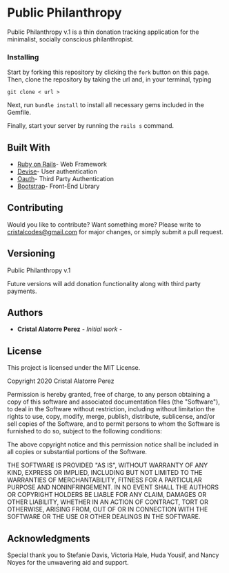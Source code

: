 # Public Philanthropy

Public Philanthropy v.1 is a thin donation tracking application for the minimalist, socially conscious philanthropist.

### Installing

Start by forking this repository by clicking the `fork` button on this page.
Then, clone the repository by taking the url and, in your terminal, typing

`git clone < url >`

Next, run `bundle install` to install all necessary gems included in the Gemfile.

Finally, start your server by running the `rails s` command.


## Built With

* [Ruby on Rails](https://rubyonrails.org/)- Web Framework
* [Devise](https://github.com/heartcombo/devise)- User authentication
* [Oauth](https://oauth.net/)- Third Party Authentication
* [Bootstrap](https://getbootstrap.com/)- Front-End Library

## Contributing

Would you like to contribute? Want something more? Please write to cristalcodes@gmail.com for major changes, or simply submit a pull request.

## Versioning

Public Philanthropy v.1

Future versions will add donation functionality along with third party payments.

## Authors

* **Cristal Alatorre Perez** - *Initial work* -

## License

This project is licensed under the MIT License.

Copyright 2020 Cristal Alatorre Perez

Permission is hereby granted, free of charge, to any person obtaining a copy of this software and associated documentation files (the "Software"), to deal in the Software without restriction, including without limitation the rights to use, copy, modify, merge, publish, distribute, sublicense, and/or sell copies of the Software, and to permit persons to whom the Software is furnished to do so, subject to the following conditions:

The above copyright notice and this permission notice shall be included in all copies or substantial portions of the Software.

THE SOFTWARE IS PROVIDED "AS IS", WITHOUT WARRANTY OF ANY KIND, EXPRESS OR IMPLIED, INCLUDING BUT NOT LIMITED TO THE WARRANTIES OF MERCHANTABILITY, FITNESS FOR A PARTICULAR PURPOSE AND NONINFRINGEMENT. IN NO EVENT SHALL THE AUTHORS OR COPYRIGHT HOLDERS BE LIABLE FOR ANY CLAIM, DAMAGES OR OTHER LIABILITY, WHETHER IN AN ACTION OF CONTRACT, TORT OR OTHERWISE, ARISING FROM, OUT OF OR IN CONNECTION WITH THE SOFTWARE OR THE USE OR OTHER DEALINGS IN THE SOFTWARE.

## Acknowledgments

Special thank you to Stefanie Davis, Victoria Hale, Huda Yousif, and Nancy Noyes for the unwavering aid and support.
